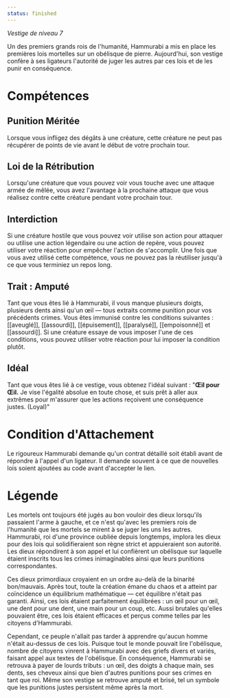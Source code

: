 ```yaml
---
status: finished
---
```

*Vestige de niveau 7*

Un des premiers grands rois de l'humanité, Hammurabi a mis en place les premières lois mortelles sur un obélisque de pierre. Aujourd'hui, son vestige confère à ses ligateurs l'autorité de juger les autres par ces lois et de les punir en conséquence.

# Compétences

## Punition Méritée
Lorsque vous infligez des dégâts à une créature, cette créature ne peut pas récupérer de points de vie avant le début de votre prochain tour.

## Loi de la Rétribution
Lorsqu'une créature que vous pouvez voir vous touche avec une attaque armée de mêlée, vous avez l'avantage à la prochaine attaque que vous réalisez contre cette créature pendant votre prochain tour.

## Interdiction
Si une créature hostile que vous pouvez voir utilise son action pour attaquer ou utilise une action légendaire ou une action de repère, vous pouvez utiliser votre réaction pour empêcher l'action de s'accomplir. Une fois que vous avez utilisé cette compétence, vous ne pouvez pas la réutiliser jusqu'à ce que vous terminiez un repos long.

## Trait : Amputé
Tant que vous êtes lié à Hammurabi, il vous manque plusieurs doigts, plusieurs dents ainsi qu'un œil — tous extraits comme punition pour vos précédents crimes. Vous êtes immunisé contre les conditions suivantes : [[aveuglé]], [[assourdi]], [[épuisement]], [[paralysé]], [[empoisonné]] et [[assourdi]]. Si une créature essaye de vous imposer l'une de ces conditions, vous pouvez utiliser votre réaction pour lui imposer la condition plutôt.

## Idéal
Tant que vous êtes lié à ce vestige, vous obtenez l'idéal suivant : "**Œil pour Œil.** Je vise l'égalité absolue en toute chose, et suis prêt à aller aux extrêmes pour m'assurer que les actions reçoivent une conséquence justes. (Loyal)"

# Condition d'Attachement
Le rigoureux Hammurabi demande qu'un contrat détaillé soit établi avant de répondre à l'appel d'un ligateur. Il demande souvent à ce que de nouvelles lois soient ajoutées au code avant d'accepter le lien.

# Légende
Les mortels ont toujours été jugés au bon vouloir des dieux lorsqu'ils passaient l'arme à gauche, et ce n'est qu'avec les premiers rois de l'humanité que les mortels se mirent à se juger les uns les autres. Hammurabi, roi d'une province oubliée depuis longtemps, implora les dieux pour des lois qui solidifieraient son règne strict et appuieraient son autorité. Les dieux répondirent à son appel et lui confièrent un obélisque sur laquelle étaient inscrits tous les crimes inimaginables ainsi que leurs punitions correspondantes.

Ces dieux primordiaux croyaient en un ordre au-delà de la binarité bon/mauvais. Après tout, toute la création émane du chaos et a atteint par coïncidence un équilibrium mathématique — cet équilibre n'était pas garanti. Ainsi, ces lois étaient parfaitement équilibrées : un œil pour un œil, une dent pour une dent, une main pour un coup, etc. Aussi brutales qu'elles pouvaient être, ces lois étaient efficaces et perçus comme telles par les citoyens d'Hammurabi. 

Cependant, ce peuple n'allait pas tarder à apprendre qu'aucun homme n'était au-dessus de ces lois. Puisque tout le monde pouvait lire l'obélisque, nombre de citoyens vinrent à Hammurabi avec des griefs divers et variés, faisant appel aux textes de l'obélisque. En conséquence, Hammurabi se retrouva à payer de lourds tributs : un œil, des doigts à chaque main, ses dents, ses cheveux ainsi que bien d'autres punitions pour ses crimes en tant que roi. Même son vestige se retrouve amputé et brisé, tel un symbole que les punitions justes persistent même après la mort.